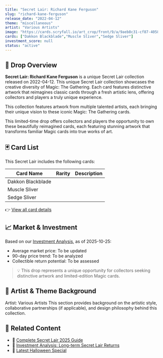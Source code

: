 ```yaml
---
title: "Secret Lair: Richard Kane Ferguson"
slug: "richard-kane-ferguson"
release_date: "2022-04-12"
theme: "miscellaneous"
artist: "Various Artists"
image: "https://cards.scryfall.io/art_crop/front/9/a/9aeb8c31-cf87-4058-bc14-991310a9e1d5.jpg?1662729943"
cards: ["Dakkon Blackblade","Muscle Sliver","Sedge Sliver"]
investment_score: null
status: "active"
---
```


## 💠 Drop Overview
**Secret Lair: Richard Kane Ferguson** is a unique Secret Lair collection released on 2022-04-12. This unique Secret Lair collection showcases the creative diversity of Magic: The Gathering. Each card features distinctive artwork that reimagines classic cards through a fresh artistic lens, offering collectors and players a truly unique experience.

This collection features artwork from multiple talented artists, each bringing their unique vision to these iconic Magic: The Gathering cards.

This limited-time drop offers collectors and players the opportunity to own these beautifully reimagined cards, each featuring stunning artwork that transforms familiar Magic cards into true works of art.

## 🃏 Card List
This Secret Lair includes the following cards:

| Card Name | Rarity | Description |
|-----------|---------|-------------|
| Dakkon Blackblade |  |  |
| Muscle Sliver |  |  |
| Sedge Sliver |  |  |

👉 [View all card details](/cards?drop=richard-kane-ferguson)

## 📈 Market & Investment
Based on our [Investment Analysis](/investment/richard-kane-ferguson), as of 2025-10-25:
- Average market price: To be updated
- 90-day price trend: To be analyzed
- Collectible return potential: To be assessed

> 💡 This drop represents a unique opportunity for collectors seeking distinctive artwork and limited-edition Magic cards.

## 🎨 Artist & Theme Background
Artist: Various Artists
This section provides background on the artistic style, collaborative partnerships (if applicable), and design philosophy behind this collection.

## 🔗 Related Content
- 📰 [Complete Secret Lair 2025 Guide](/news/secret-lair-2025-complete-guide)
- 💼 [Investment Analysis: Long-term Secret Lair Returns](/investment)
- 🎃 [Latest Halloween Special](/drops/secret-scare-superdrop-2025)